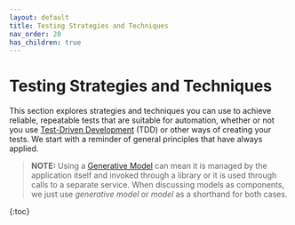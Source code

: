 ```yaml
---
layout: default
title: Testing Strategies and Techniques
nav_order: 20
has_children: true
---
```


# Testing Strategies and Techniques

This section explores strategies and techniques you can use to achieve reliable, repeatable tests that are suitable for automation, whether or not you use [Test-Driven Development]({{site.baseurl}}/glossary/#test-driven-development) (TDD) or other ways of creating your tests. We start with a reminder of general principles that have always applied.

> **NOTE:** Using a [Generative Model](#generative-model) can mean it is managed by the application itself and invoked through a library or it is used through calls to a separate service. When discussing models as components, we just use _generative model_ or _model_ as a shorthand for both cases.

{:toc}
